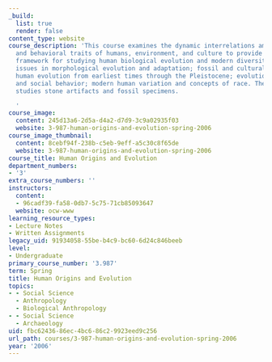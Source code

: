 ```yaml
---
_build:
  list: true
  render: false
content_type: website
course_description: 'This course examines the dynamic interrelations among physical
  and behavioral traits of humans, environment, and culture to provide an integrated
  framework for studying human biological evolution and modern diversity. Topics include
  issues in morphological evolution and adaptation; fossil and cultural evidence for
  human evolution from earliest times through the Pleistocene; evolution of tool use
  and social behavior; modern human variation and concepts of race. The class also
  studies stone artifacts and fossil specimens.

  '
course_image:
  content: 245d13a6-2d5a-d4a2-d7d9-3c9a02935f03
  website: 3-987-human-origins-and-evolution-spring-2006
course_image_thumbnail:
  content: 8cebf94f-238b-c5eb-9eff-a5c30c8f65de
  website: 3-987-human-origins-and-evolution-spring-2006
course_title: Human Origins and Evolution
department_numbers:
- '3'
extra_course_numbers: ''
instructors:
  content:
  - 96cadf39-fa58-0db7-5c75-71cb85093647
  website: ocw-www
learning_resource_types:
- Lecture Notes
- Written Assignments
legacy_uid: 91934058-55be-b4c9-bc60-6d24c846beeb
level:
- Undergraduate
primary_course_number: '3.987'
term: Spring
title: Human Origins and Evolution
topics:
- - Social Science
  - Anthropology
  - Biological Anthropology
- - Social Science
  - Archaeology
uid: fbc62436-86ec-4bc6-86c2-9923eed9c256
url_path: courses/3-987-human-origins-and-evolution-spring-2006
year: '2006'
---
```

